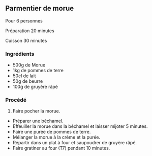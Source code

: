 ## Parmentier de morue

Pour 6 personnes

Préparation 20 minutes

Cuisson 30 minutes

### Ingrédients

* 500g de Morue
* 1kg de pommes de terre
* 50cl de lait
* 50g de beurre
* 100g de gruyère râpé

### Procédé

1. Faire pocher la morue.
- Préparer une béchamel.
- Effeuiller la morue dans la béchamel et laisser mijoter 5 minutes.
- Faire une purée de pommes de terre.
- Mélanger la morue à la crème et la purée.
- Répartir dans un plat à four et saupoudrer de gruyère râpé.
- Faire gratiner au four (T7) pendant 10 minutes.
